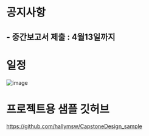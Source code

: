 
# 공지사항
## - 중간보고서 제출 : 4월13일까지 
      
# 일정
![image](https://user-images.githubusercontent.com/60763110/156476695-6b9ba3cc-136e-4e9a-91f4-de1e39b8db33.png)

# 프로젝트용 샘플 깃허브
https://github.com/hallymsw/CapstoneDesign_sample

